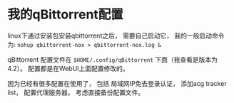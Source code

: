 # 我的qBittorrent配置

linux下通过安装包安装qbittorrent之后， 需要自己启动它， 我的一般启动命令为:
`nohup qbittorrent-nox > qbittorrent-nox.log &`

qBittorrent 配置文件在 `$HOME/.config/qBittorrent` 下面（我查看是版本为4.2）。 配置都是在WebUI上面配置修改的。

因为已经有很多配置在使用了， 包括 局域网IP免去登录认证， 添加acg tracker list， 配置代理服务器。 考虑直接备份配置文件。

